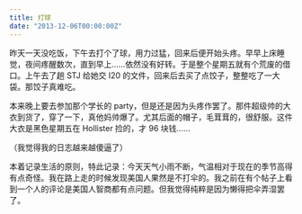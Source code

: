 ```yaml
---
title: 打球
date: "2013-12-06T00:00:00Z"
---
```


昨天一天没吃饭，下午去打个了球，用力过猛，回来后便开始头疼。早早上床睡觉，夜间疼醒数次，直到早上……依然没有好转。于是整个星期五就有个荒废的借口。上午去了趟 STJ 给她交 I20 的文件，回来后去买了点饺子，整整吃了一大袋。那饺子真难吃。

本来晚上要去参加那个学长的 party，但是还是因为头疼作罢了。那件超级帅的大衣到货了，穿了一下，真他妈帅爆了。尤其后面的帽子，毛茸茸的，很舒服。这件大衣是黑色星期五在 Hollister 捡的，才 96 块钱……

（我觉得我的日志越来越傻逼了）

本着记录生活的原则，特此记录：今天天气小雨不断，气温相对于现在的季节高得有点奇怪。我在路上走的时候发现美国人果然是不打伞的。我之前在有个帖子上看到一个人的评论是美国人智商都有点问题。但我觉得纯粹是因为懒得把伞弄湿罢了。
